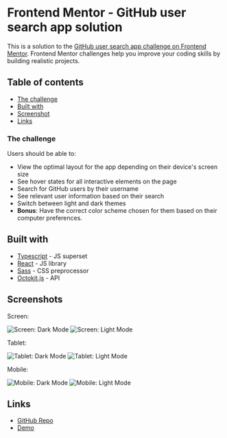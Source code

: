 # Frontend Mentor - GitHub user search app solution

This is a solution to the [GitHub user search app challenge on Frontend Mentor](https://www.frontendmentor.io/challenges/github-user-search-app-Q09YOgaH6). Frontend Mentor challenges help you improve your coding skills by building realistic projects.

## Table of contents

- [The challenge](#the-challenge)
- [Built with](#built-with)
- [Screenshot](#screenshot)
- [Links](#links)

### The challenge

Users should be able to:

- View the optimal layout for the app depending on their device's screen size
- See hover states for all interactive elements on the page
- Search for GitHub users by their username
- See relevant user information based on their search
- Switch between light and dark themes
- **Bonus**: Have the correct color scheme chosen for them based on their computer preferences.

## Built with

- [Typescript](https://www.typescriptlang.org/) - JS superset
- [React](https://reactjs.org/) - JS library
- [Sass](https://sass-lang.com/) - CSS preprocessor
- [Octokit.js](https://github.com/octokit/octokit.js/) - API

## Screenshots

Screen:

![Screen: Dark Mode](./src/assets/screenshots/desktop-dark.png)
![Screen: Light Mode](./src/assets/screenshots/desktop-light.png)

Tablet:

![Tablet: Dark Mode](./src/assets/screenshots/tablet-dark.png)
![Tablet: Light Mode](./src/assets/screenshots/tablet-light.png)

Mobile:

![Mobile: Dark Mode](./src/assets/screenshots/mobile-dark.png)
![Mobile: Light Mode](./src/assets/screenshots/mobile-light.png)

## Links

- [GitHub Repo](https://github.com/ursasimenc/React-Devfinder)
- [Demo](https://devfinder-us.netlify.app/)
